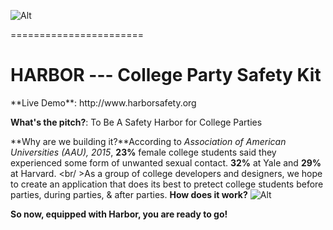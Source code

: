 ![Alt](https://s-media-cache-ak0.pinimg.com/originals/1b/21/df/1b21df728ee54ccbebe4c72af361529f.png)

=======================
<h1>HARBOR --- College Party Safety Kit</h1>
**Live Demo**: http://www.harborsafety.org

**What's the pitch?**: To Be A Safety Harbor for College Parties

**Why are we building it?**According to <i>Association of American Universities (AAU), 2015</i>, <b>23%</b> female college students said they experienced some form of unwanted sexual contact. <b>32%</b> at Yale and <b>29%</b> at Harvard.
<br/ >As a group of college developers and designers, we hope to create an application that does its best to pretect college students before parties, during parties, & after parties. 
**How does it work?**
![Alt](https://s-media-cache-ak0.pinimg.com/originals/64/f5/e5/64f5e5bc230a0e34da39c1df585a6c09.png)

**So now, equipped with Harbor, you are ready to go!**